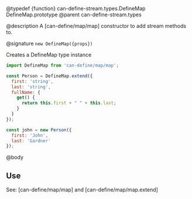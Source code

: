 @typedef {function} can-define-stream.types.DefineMap DefineMap.prototype
@parent can-define-stream.types

@description A [can-define/map/map] constructor to add stream methods to.

@signature `new DefineMap({props})`

Creates a DefineMap type instance

```javascript
import DefineMap from 'can-define/map/map';

const Person = DefineMap.extend({
  first: 'string',
  last: 'string',
  fullName: {
    get() {
      return this.first + " " + this.last;
    }
  }
});

const john = new Person({
  first: 'John',
  last: 'Gardner'
});
```

@body

## Use

See: [can-define/map/map] and [can-define/map/map.extend]
